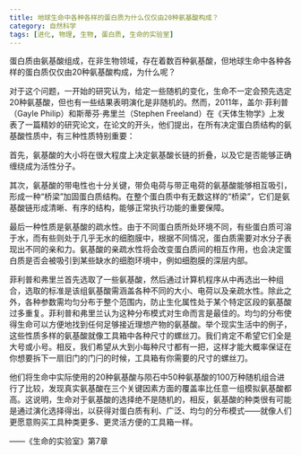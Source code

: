 ```yaml
---
title: 地球生命中各种各样的蛋白质为什么仅仅由20种氨基酸构成？
category: 自然科学
tags: [进化, 物理, 生物, 蛋白质, 生命的实验室]
---
```


蛋白质由氨基酸组成，在非生物领域，存在着数百种氨基酸，但地球生命中各种各样的蛋白质仅仅由20种氨基酸构成，为什么呢？

对于这个问题，一开始的研究认为，给定一些随机的变化，生命不一定会预先选定20种氨基酸，但也有一些结果表明演化是非随机的。然而，2011年，盖尔·菲利普（Gayle Philip）和斯蒂芬·弗里兰（Stephen Freeland）在《天体生物学》上发表了一篇精妙的研究论文，在论文的开头，他们提出，在所有决定蛋白质结构的氨基酸性质中，有三种性质特别重要<!--more-->：

首先，氨基酸的大小将在很大程度上决定氨基酸长链的折叠，以及它是否能够正确缠绕成为活性分子。

其次，氨基酸的带电性也十分关键，带负电荷与带正电荷的氨基酸能够相互吸引，形成一种“桥梁”加固蛋白质结构。在整个蛋白质中有无数这样的“桥梁”，它们是氨基酸链形成清晰、有序的结构，能够正常执行功能的重要保障。

最后一种性质是氨基酸的疏水性。由于不同蛋白质所处环境不同，有些蛋白质可溶于水，而有些则处于几乎无水的细胞膜中，根据不同情况，蛋白质需要对水分子表现出不同的亲和力。氨基酸的亲疏水性将会改变蛋白质间的相互作用，也会决定蛋白质是否会被吸引到某些缺水的细胞环境中，例如细胞膜的深层内部。

菲利普和弗里兰首先选取了一些氨基酸，然后通过计算机程序从中再选出一种组合，选取的标准是该组氨基酸需涵盖各种不同的大小、电荷以及亲疏水性。除此之外，各种参数需均匀分布于整个范围内，防止生化属性处于某个特定区段的氨基酸过多重复。菲利普和弗里兰认为这种分布模式对生命而言是最佳的。均匀的分布使得生命可以方便地找到任何足够接近理想产物的氨基酸。举个现实生活中的例子，这些性质多样的氨基酸就像工具箱中各种尺寸的螺丝刀。我们肯定不希望它们全是大号或小号。相反，我们希望从大到小每种尺寸都有一把，这样才能大概率保证在你想要拆下一扇旧门的门闩的时候，工具箱有你需要的尺寸的螺丝刀。

他们将生命中实际使用的20种氨基酸与陨石中50种氨基酸的100万种随机组合进行了比较，发现真实氨基酸在三个关键因素方面的覆盖率比任意一组模拟氨基酸都高。这说明，生命对于氨基酸的选择绝不是随机的，相反，氨基酸的种类很有可能是通过演化选择得出，以获得对蛋白质有利、广泛、均匀的分布模式——就像人们更愿意购买工具种类更多、更灵活方便的工具箱一样。

——《生命的实验室》第7章